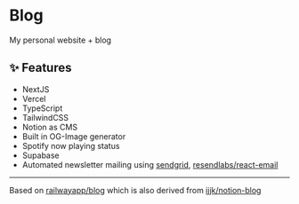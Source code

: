 # Blog

My personal website + blog

## ✨ Features

- NextJS
- Vercel
- TypeScript
- TailwindCSS
- Notion as CMS
- Built in OG-Image generator
- Spotify now playing status
- Supabase
- Automated newsletter mailing using [sendgrid](sendgrid.com), [resendlabs/react-email](https://github.com/resendlabs/react-email)

---

Based on [railwayapp/blog](https://github.com/railwayapp/blog) which is also derived from [ijjk/notion-blog](https://github.com/ijjk/notion-blog)
